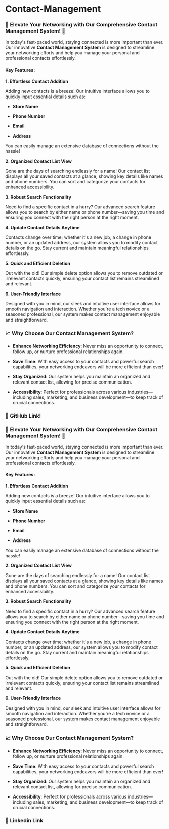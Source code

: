 # Contact-Management
### 🌟 Elevate Your Networking with Our Comprehensive Contact Management System! 🌟



In today's fast-paced world, staying connected is more important than ever. Our innovative **Contact Management System** is designed to streamline your networking efforts and help you manage your personal and professional contacts effortlessly. 



#### **Key Features:**



**1. Effortless Contact Addition**  

Adding new contacts is a breeze! Our intuitive interface allows you to quickly input essential details such as:  

- **Store Name**  

- **Phone Number**  

- **Email**  

- **Address**  



You can easily manage an extensive database of connections without the hassle!



**2. Organized Contact List View**  

Gone are the days of searching endlessly for a name! Our contact list displays all your saved contacts at a glance, showing key details like names and phone numbers. You can sort and categorize your contacts for enhanced accessibility.



**3. Robust Search Functionality**  

Need to find a specific contact in a hurry? Our advanced search feature allows you to search by either name or phone number—saving you time and ensuring you connect with the right person at the right moment.



**4. Update Contact Details Anytime**  

Contacts change over time; whether it's a new job, a change in phone number, or an updated address, our system allows you to modify contact details on the go. Stay current and maintain meaningful relationships effortlessly.



**5. Quick and Efficient Deletion**  

Out with the old! Our simple delete option allows you to remove outdated or irrelevant contacts quickly, ensuring your contact list remains streamlined and relevant.



**6. User-Friendly Interface**  

Designed with you in mind, our sleek and intuitive user interface allows for smooth navigation and interaction. Whether you're a tech novice or a seasoned professional, our system makes contact management enjoyable and straightforward.



### 📈 Why Choose Our Contact Management System?  

- **Enhance Networking Efficiency**: Never miss an opportunity to connect, follow up, or nurture professional relationships again.  

- **Save Time**: With easy access to your contacts and powerful search capabilities, your networking endeavors will be more efficient than ever!  

- **Stay Organized**: Our system helps you maintain an organized and relevant contact list, allowing for precise communication.  

- **Accessibility**: Perfect for professionals across various industries—including sales, marketing, and business development—to keep track of crucial connections.



### 🔗 GitHub Link!  

### 🌟 Elevate Your Networking with Our Comprehensive Contact Management System! 🌟



In today's fast-paced world, staying connected is more important than ever. Our innovative **Contact Management System** is designed to streamline your networking efforts and help you manage your personal and professional contacts effortlessly. 



#### **Key Features:**



**1. Effortless Contact Addition**  

Adding new contacts is a breeze! Our intuitive interface allows you to quickly input essential details such as:  

- **Store Name**  

- **Phone Number**  

- **Email**  

- **Address**  



You can easily manage an extensive database of connections without the hassle!



**2. Organized Contact List View**  

Gone are the days of searching endlessly for a name! Our contact list displays all your saved contacts at a glance, showing key details like names and phone numbers. You can sort and categorize your contacts for enhanced accessibility.



**3. Robust Search Functionality**  

Need to find a specific contact in a hurry? Our advanced search feature allows you to search by either name or phone number—saving you time and ensuring you connect with the right person at the right moment.



**4. Update Contact Details Anytime**  

Contacts change over time; whether it's a new job, a change in phone number, or an updated address, our system allows you to modify contact details on the go. Stay current and maintain meaningful relationships effortlessly.



**5. Quick and Efficient Deletion**  

Out with the old! Our simple delete option allows you to remove outdated or irrelevant contacts quickly, ensuring your contact list remains streamlined and relevant.



**6. User-Friendly Interface**  

Designed with you in mind, our sleek and intuitive user interface allows for smooth navigation and interaction. Whether you're a tech novice or a seasoned professional, our system makes contact management enjoyable and straightforward.



### 📈 Why Choose Our Contact Management System?  

- **Enhance Networking Efficiency**: Never miss an opportunity to connect, follow up, or nurture professional relationships again.  

- **Save Time**: With easy access to your contacts and powerful search capabilities, your networking endeavors will be more efficient than ever!  

- **Stay Organized**: Our system helps you maintain an organized and relevant contact list, allowing for precise communication.  

- **Accessibility**: Perfect for professionals across various industries—including sales, marketing, and business development—to keep track of crucial connections.



### 🔗 Linkedin Link
